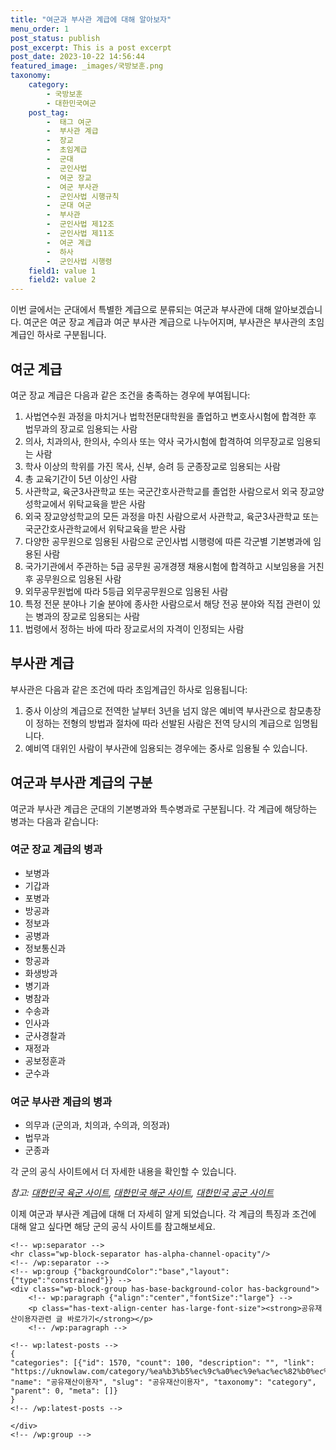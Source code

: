 ```yaml
---
title: "여군과 부사관 계급에 대해 알아보자"
menu_order: 1
post_status: publish
post_excerpt: This is a post excerpt
post_date: 2023-10-22 14:56:44
featured_image: _images/국방보훈.png
taxonomy:
    category:
        - 국방보훈
        - 대한민국여군
    post_tag:
        -  태그 여군
        -  부사관 계급
        -  장교
        -  초임계급
        -  군대
        -  군인사법
        -  여군 장교
        -  여군 부사관
        -  군인사법 시행규칙
        -  군대 여군
        -  부사관
        -  군인사법 제12조
        -  군인사법 제11조
        -  여군 계급
        -  하사
        -  군인사법 시행령
    field1: value 1
    field2: value 2
---
```



이번 글에서는 군대에서 특별한 계급으로 분류되는 여군과 부사관에 대해 알아보겠습니다. 여군은 여군 장교 계급과 여군 부사관 계급으로 나누어지며, 부사관은 부사관의 초임계급인 하사로 구분됩니다.

## 여군 계급

여군 장교 계급은 다음과 같은 조건을 충족하는 경우에 부여됩니다:

1. 사법연수원 과정을 마치거나 법학전문대학원을 졸업하고 변호사시험에 합격한 후 법무과의 장교로 임용되는 사람
2. 의사, 치과의사, 한의사, 수의사 또는 약사 국가시험에 합격하여 의무장교로 임용되는 사람
3. 학사 이상의 학위를 가진 목사, 신부, 승려 등 군종장교로 임용되는 사람
4. 총 교육기간이 5년 이상인 사람
5. 사관학교, 육군3사관학교 또는 국군간호사관학교를 졸업한 사람으로서 외국 장교양성학교에서 위탁교육을 받은 사람
6. 외국 장교양성학교의 모든 과정을 마친 사람으로서 사관학교, 육군3사관학교 또는 국군간호사관학교에서 위탁교육을 받은 사람
7. 다양한 공무원으로 임용된 사람으로 군인사법 시행령에 따른 각군별 기본병과에 임용된 사람
8. 국가기관에서 주관하는 5급 공무원 공개경쟁 채용시험에 합격하고 시보임용을 거친 후 공무원으로 임용된 사람
9. 외무공무원법에 따라 5등급 외무공무원으로 임용된 사람
10. 특정 전문 분야나 기술 분야에 종사한 사람으로서 해당 전공 분야와 직접 관련이 있는 병과의 장교로 임용되는 사람
11. 법령에서 정하는 바에 따라 장교로서의 자격이 인정되는 사람

## 부사관 계급

부사관은 다음과 같은 조건에 따라 초임계급인 하사로 임용됩니다:

1. 중사 이상의 계급으로 전역한 날부터 3년을 넘지 않은 예비역 부사관으로 참모총장이 정하는 전형의 방법과 절차에 따라 선발된 사람은 전역 당시의 계급으로 임명됩니다.
2. 예비역 대위인 사람이 부사관에 임용되는 경우에는 중사로 임용될 수 있습니다.

## 여군과 부사관 계급의 구분

여군과 부사관 계급은 군대의 기본병과와 특수병과로 구분됩니다. 각 계급에 해당하는 병과는 다음과 같습니다:

### 여군 장교 계급의 병과

- 보병과
- 기갑과
- 포병과
- 방공과
- 정보과
- 공병과
- 정보통신과
- 항공과
- 화생방과
- 병기과
- 병참과
- 수송과
- 인사과
- 군사경찰과
- 재정과
- 공보정훈과
- 군수과

### 여군 부사관 계급의 병과

- 의무과 (군의과, 치의과, 수의과, 의정과)
- 법무과
- 군종과

각 군의 공식 사이트에서 더 자세한 내용을 확인할 수 있습니다.

*참고: [대한민국 육군 사이트](www.army.mil.kr), [대한민국 해군 사이트](www.navy.mil.kr), [대한민국 공군 사이트](www.airforce.mil.kr)*

이제 여군과 부사관 계급에 대해 더 자세히 알게 되었습니다. 각 계급의 특징과 조건에 대해 알고 싶다면 해당 군의 공식 사이트를 참고해보세요.

    <!-- wp:separator -->
    <hr class="wp-block-separator has-alpha-channel-opacity"/>
    <!-- /wp:separator -->
    <!-- wp:group {"backgroundColor":"base","layout":{"type":"constrained"}} -->
    <div class="wp-block-group has-base-background-color has-background">
        <!-- wp:paragraph {"align":"center","fontSize":"large"} -->
        <p class="has-text-align-center has-large-font-size"><strong>공유재산이용자관련 글 바로가기</strong></p>
        <!-- /wp:paragraph -->
        
    <!-- wp:latest-posts -->
    {
    "categories": [{"id": 1570, "count": 100, "description": "", "link": "https://uknowlaw.com/category/%ea%b3%b5%ec%9c%a0%ec%9e%ac%ec%82%b0%ec%9d%b4%ec%9a%a9%ec%9e%90/", "name": "공유재산이용자", "slug": "공유재산이용자", "taxonomy": "category", "parent": 0, "meta": []}
    }
    <!-- /wp:latest-posts -->
    
    </div>
    <!-- /wp:group -->
    